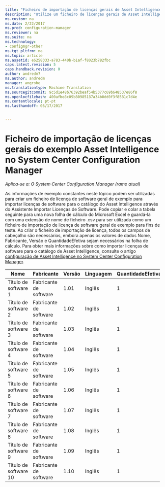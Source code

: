```yaml
---
title: "Ficheiro de importação de licenças gerais de Asset Intelligence de exemplo | Documentos do Microsoft"
description: "Utilize um ficheiro de licenças gerais de Asset Intelligence de exemplo para ajudar a importar licenças de software no System Center Configuration Manager."
ms.custom: na
ms.date: 2/22/2017
ms.prod: configuration-manager
ms.reviewer: na
ms.suite: na
ms.technology:
- configmgr-other
ms.tgt_pltfrm: na
ms.topic: article
ms.assetid: e6258333-a783-440b-b1af-f8023b782fbc
caps.latest.revision: 5
caps.handback.revision: 0
author: andredm7
ms.author: andredm
manager: angrobe
ms.translationtype: Machine Translation
ms.sourcegitcommit: 9c5d1e48b76392beaf54b5377c69b648537e86f8
ms.openlocfilehash: 400afbe8c09b80985187a34b0dd0f3f8581c7d4e
ms.contentlocale: pt-pt
ms.lasthandoff: 05/17/2017


---
```

# <a name="example-asset-intelligence-general-license-import-file-in-system-center-configuration-manager"></a>Ficheiro de importação de licenças gerais do exemplo Asset Intelligence no System Center Configuration Manager

*Aplica-se a: O System Center Configuration Manager (ramo atual)*

As informações de exemplo constantes neste tópico podem ser utilizadas para criar um ficheiro de licença de software geral de exemplo para importar licenças de software para o catálogo do Asset Intelligence através do Assistente Importar Licenças de Software. Pode copiar e colar a tabela seguinte para uma nova folha de cálculo do Microsoft Excel e guardá-la com uma extensão de nome de ficheiro .csv para ser utilizada como um ficheiro de importação de licença de software geral de exemplo para fins de teste. Ao criar o ficheiro de importação de licença, todos os campos de cabeçalho são necessários, embora apenas os valores de dados Nome, Fabricante, Versão e QuantidadeEfetiva sejam necessários na folha de cálculo. Para obter mais informações sobre como importar licenças de software para o catálogo de Asset Intelligence, consulte o artigo [configuração de Asset Intelligence no System Center Configuration Manager](../../../../core/clients/manage/asset-intelligence/configuring-asset-intelligence.md).  

|Nome|Fabricante|Versão|Linguagem|QuantidadeEfetiva|NúmeroDePO|NomeDoRevendedor|DataDeCompra|SuporteAdquirido|DataDeExpiraçãoDoSuporte|Comentários|  
|----------|---------------|-------------|--------------|-----------------------|--------------|------------------|--------------------|----------------------|---------------------------|--------------|  
|Título de software 1|Fabricante de software|1.01|Inglês|1|Número de compra|Nome do revendedor|10/10/2010|0|10/10/2012|Comentário|  
|Título de software 2|Fabricante de software|1.02|Inglês|1|Número de compra|Nome do revendedor|10/10/2010|0|10/10/2012|Comentário|  
|Título de software 3|Fabricante de software|1.03|Inglês|1|Número de compra|Nome do revendedor|10/10/2010|0|10/10/2012|Comentário|  
|Título de software 4|Fabricante de software|1.04|Inglês|1|Número de compra|Nome do revendedor|10/10/2010|0|10/10/2012|Comentário|  
|Título de software 5|Fabricante de software|1.05|Inglês|1|Número de compra|Nome do revendedor|10/10/2010|0|10/10/2012|Comentário|  
|Título de software 6|Fabricante de software|1.06|Inglês|1|Número de compra|Nome do revendedor|10/10/2010|0|10/10/2012|Comentário|  
|Título de software 7|Fabricante de software|1.07|Inglês|1|Número de compra|Nome do revendedor|10/10/2010|0|10/10/2012|Comentário|  
|Título de software 8|Fabricante de software|1.08|Inglês|1|Número de compra|Nome do revendedor|10/10/2010|0|10/10/2012|Comentário|  
|Título de software 9|Fabricante de software|1.09|Inglês|1|Número de compra|Nome do revendedor|10/10/2010|0|10/10/2012|Comentário|  
|Título de software 10|Fabricante de software|1.10|Inglês|1|Número de compra|Nome do revendedor|10/10/2010|0|10/10/2012|Comentário|  

